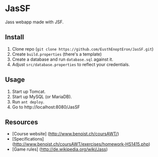 JasSF
=====

Jass webapp made with JSF.

## Install

1. Clone repo (`git clone https://github.com/EusthEnoptEron/JasSF.git`)
2. Create `build.properties` (there's a template)
3. Create a database and run `database.sql` against it.
4. Adjust `src/database.properties` to reflect your credentials.

## Usage

1. Start up Tomcat.
2. Start up MySQL (or MariaDB).
3. Run `ant deploy`.
4. Go to http://localhost:8080/JasSF

## Resources

- [Course website] (http://www.benoist.ch/coursAWT/)
- [Specifications] (http://www.benoist.ch/coursAWT/exercises/homework-HS1415.php)
- [Game rules] (http://de.wikipedia.org/wiki/Jass)
